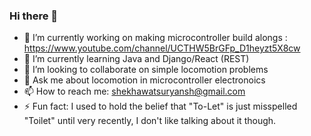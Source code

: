 ### Hi there 👋

<!--
**suryanshshekhawat/suryanshshekhawat** is a ✨ _special_ ✨ repository because its `README.md` (this file) appears on your GitHub profile.

Here are some ideas to get you started:
-->

- 🔭 I’m currently working on making microcontroller build alongs : https://www.youtube.com/channel/UCTHW5BrGFp_D1heyzt5X8cw
- 🌱 I’m currently learning Java and Django/React (REST)
- 👯 I’m looking to collaborate on simple locomotion problems
- 💬 Ask me about locomotion in microcontroller electronoics
- 📫 How to reach me: shekhawatsuryansh@gmail.com
- ⚡ Fun fact: I used to hold the belief that "To-Let" is just misspelled "Toilet" until very recently, I don't like talking about it though.
